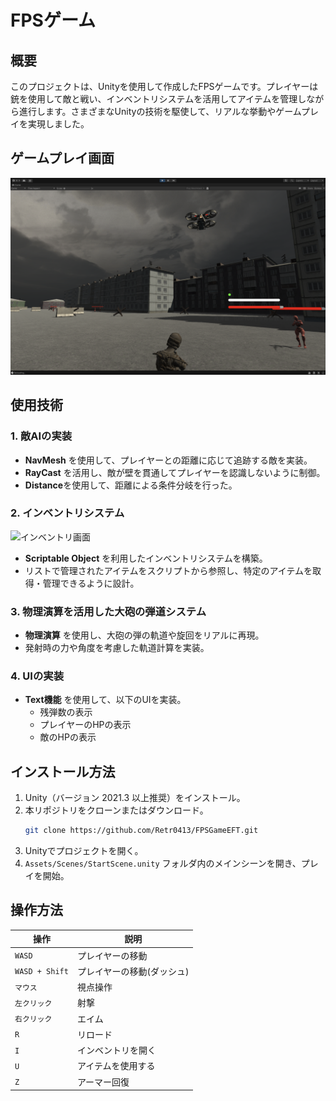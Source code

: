 # FPSゲーム

## 概要
このプロジェクトは、Unityを使用して作成したFPSゲームです。プレイヤーは銃を使用して敵と戦い、インベントリシステムを活用してアイテムを管理しながら進行します。さまざまなUnityの技術を駆使して、リアルな挙動やゲームプレイを実現しました。

## ゲームプレイ画面
![ゲーム画面](GameScene.png)

## 使用技術

### 1. 敵AIの実装
- **NavMesh** を使用して、プレイヤーとの距離に応じて追跡する敵を実装。
- **RayCast** を活用し、敵が壁を貫通してプレイヤーを認識しないように制御。
- **Distance**を使用して、距離による条件分岐を行った。

### 2. インベントリシステム
![インベントリ画面](InventryScene.png)
- **Scriptable Object** を利用したインベントリシステムを構築。
- リストで管理されたアイテムをスクリプトから参照し、特定のアイテムを取得・管理できるように設計。

### 3. 物理演算を活用した大砲の弾道システム
- **物理演算** を使用し、大砲の弾の軌道や旋回をリアルに再現。
- 発射時の力や角度を考慮した軌道計算を実装。

### 4. UIの実装
- **Text機能** を使用して、以下のUIを実装。
  - 残弾数の表示
  - プレイヤーのHPの表示
  - 敵のHPの表示

## インストール方法
1. Unity（バージョン 2021.3 以上推奨）をインストール。
2. 本リポジトリをクローンまたはダウンロード。
   ```sh
   git clone https://github.com/Retr0413/FPSGameEFT.git
   ```
3. Unityでプロジェクトを開く。
4. `Assets/Scenes/StartScene.unity` フォルダ内のメインシーンを開き、プレイを開始。

## 操作方法
| 操作 | 説明 |
|------|------|
| `WASD` | プレイヤーの移動 |
| `WASD + Shift` | プレイヤーの移動(ダッシュ)|
| `マウス` | 視点操作 |
| `左クリック` | 射撃 |
| `右クリック` | エイム |
| `R` | リロード |
| `I` | インベントリを開く |
| `U` | アイテムを使用する |
| `Z` | アーマー回復 |
